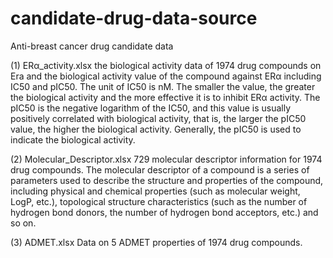 # candidate-drug-data-source
Anti-breast cancer drug candidate data


(1) ERα_activity.xlsx
     the biological activity data of 1974 drug compounds on Era and the biological activity value of the compound against ERα including IC50 and pIC50. The unit of IC50 is nM. The smaller the value, the greater the biological activity and the more effective it is to inhibit ERα activity. The pIC50 is the negative logarithm of the IC50, and this value is usually positively correlated with biological activity, that is, the larger the pIC50 value, the higher the biological activity. Generally, the pIC50 is used to indicate the biological activity.


(2) Molecular_Descriptor.xlsx
     729 molecular descriptor information for 1974 drug compounds. The molecular descriptor of a compound is a series of parameters used to describe the structure and properties of the compound, including physical and chemical properties (such as molecular weight, LogP, etc.), topological structure characteristics (such as the number of hydrogen bond donors, the number of hydrogen bond acceptors, etc.) and so on.
  
  
(3) ADMET.xlsx
    Data on 5 ADMET properties of 1974 drug compounds.
    
    
